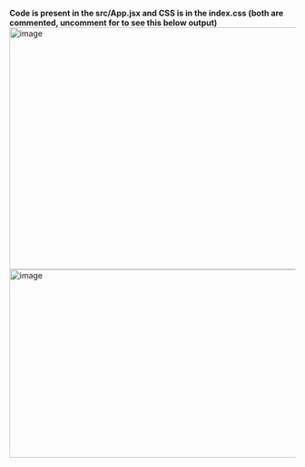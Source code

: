 
**Code is present in the src/App.jsx and CSS is in the index.css (both are commented, uncomment for to see this below output)**
<img width="696" height="427" alt="image" src="https://github.com/user-attachments/assets/7629e08b-02df-44f6-a583-7ee87e011cc3" />
<img width="533" height="332" alt="image" src="https://github.com/user-attachments/assets/7cf53aac-ed91-4b19-abd8-aa12de7adc2a" />
